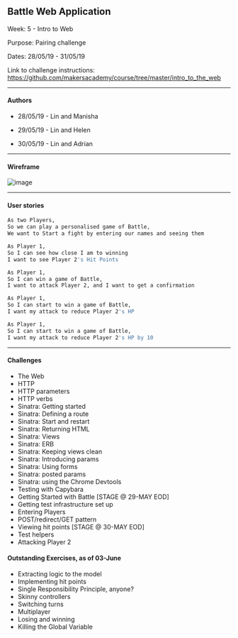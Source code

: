 ## Battle Web Application

Week: 5 - Intro to Web

Purpose: Pairing challenge 

Dates: 28/05/19 - 31/05/19

Link to challenge instructions: https://github.com/makersacademy/course/tree/master/intro_to_the_web

--------------------------

#### Authors

* 28/05/19 - Lin and Manisha

* 29/05/19 - Lin and Helen

* 30/05/19 - Lin and Adrian

-------------------------
#### Wireframe

![image](https://github.com/makersacademy/course/blob/master/intro_to_the_web/images/battle_final_mockup.png?raw=true)


------------------------
#### User stories

```bash
As two Players,
So we can play a personalised game of Battle,
We want to Start a fight by entering our names and seeing them
```
```bash
As Player 1,
So I can see how close I am to winning
I want to see Player 2's Hit Points
```
```bash
As Player 1,
So I can win a game of Battle,
I want to attack Player 2, and I want to get a confirmation
```
```bash
As Player 1,
So I can start to win a game of Battle,
I want my attack to reduce Player 2's HP
```
```bash
As Player 1,
So I can start to win a game of Battle,
I want my attack to reduce Player 2's HP by 10
```
------------------------
#### Challenges

- The Web
- HTTP
- HTTP parameters
- HTTP verbs
- Sinatra: Getting started
- Sinatra: Defining a route
- Sinatra: Start and restart
- Sinatra: Returning HTML
- Sinatra: Views
- Sinatra: ERB
- Sinatra: Keeping views clean
- Sinatra: Introducing params
- Sinatra: Using forms
- Sinatra: posted params
- Sinatra: using the Chrome Devtools
- Testing with Capybara
- Getting Started with Battle [STAGE @ 29-MAY EOD]
- Getting test infrastructure set up
- Entering Players
- POST/redirect/GET pattern
- Viewing hit points [STAGE @ 30-MAY EOD]
- Test helpers
- Attacking Player 2

#### Outstanding Exercises, as of 03-June
- Extracting logic to the model
- Implementing hit points
- Single Responsibility Principle, anyone?
- Skinny controllers
- Switching turns
- Multiplayer
- Losing and winning
- Killing the Global Variable
